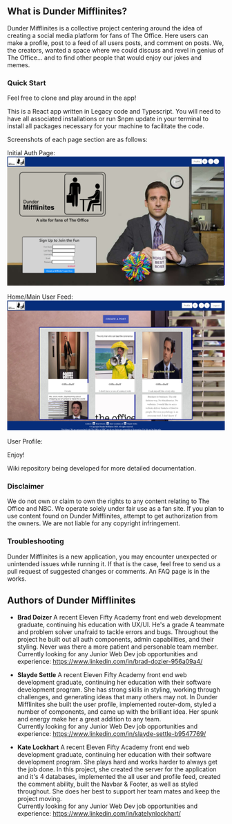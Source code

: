 ## What is Dunder Mifflinites?

Dunder Mifflinites is a collective project centering around the idea of creating a social media platform for fans of The Office. Here users can make a profile, post to a feed of all users posts, and comment on posts. We, the creators, wanted a space where we could discuss and revel in genius of The Office... and to find other people that would enjoy our jokes and memes.

### Quick Start

Feel free to clone and play around in the app!<br />

This is a React app written in Legacy code and Typescript. 
You will need to have all associated installations or run $npm update in your terminal to install all packages necessary for your machine to facilitate the code.

Screenshots of each page section are as follows:

Initial Auth Page:
![](AuthScreenshot.png)

Home/Main User Feed:
![](FeedScreenshot.png)

User Profile:
![]()

Enjoy!

Wiki repository being developed for more detailed documentation.

### Disclaimer

We do not own or claim to own the rights to any content relating to The Office and NBC. We operate solely
under fair use as a fan site. If you plan to use content found on Dunder Mifflinites, attempt to get authorization from the owners. We are not liable for any copyright infringement.

### Troubleshooting

Dunder Mifflinites is a new application, you may encounter unexpected or unintended issues while running it. If that is the case, feel free to send us a pull request of suggested changes or comments. An FAQ page is in the works.

## Authors of Dunder Mifflinites

* **Brad Doizer** 
A recent Eleven Fifty Academy front end web development graduate, continuing his education with UX/UI. He's a grade A teammate and problem solver unafraid to tackle errors and bugs. Throughout the project he built out all auth components, admin capabilities, and their styling. Never was there a more patient and personable team member.<br/>
Currently looking for any Junior Web Dev job opportunities and experience: https://www.linkedin.com/in/brad-dozier-956a09a4/

* **Slayde Settle**
A recent Eleven Fifty Academy front end web development graduate, continuing her education with their software development program. She has strong skills in styling, working through challenges, and generating ideas that many others may not. In Dunder Mifflinites she built the user profile, implemented router-dom, styled a number of components, and came up with the brilliant idea. Her spunk and energy make her a great addition to any team.<br/>
Currently looking for any Junior Web Dev job opportunities and experience: https://www.linkedin.com/in/slayde-settle-b9547769/

* **Kate Lockhart**
A recent Eleven Fifty Academy front end web development graduate, continuing her education with their software development program. She plays hard and works harder to always get the job done. In this project, she created the server for the application and it's 4 databases, implemented the all user and profile feed, created the comment ability, built the Navbar & Footer, as well as styled throughout. She does her best to support her team mates and keep the project moving.<br/>
Currently looking for any Junior Web Dev job opportunities and experience: https://www.linkedin.com/in/katelynlockhart/